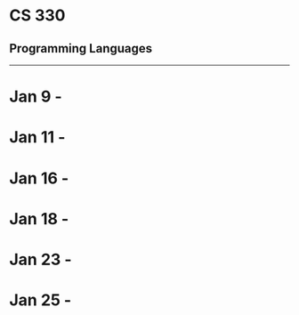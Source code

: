 # CS 330 
## Programming Languages
---
# Jan 9 - 
# Jan 11 - 
# Jan 16 - 
# Jan 18 - 
# Jan 23 - 
# Jan 25 - 
